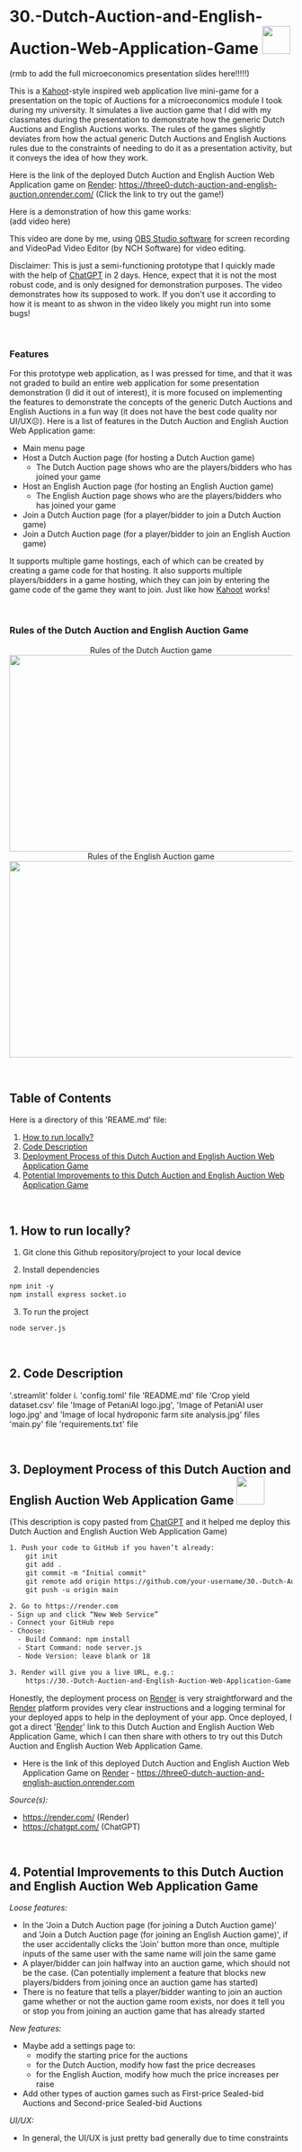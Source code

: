 # 30.-Dutch-Auction-and-English-Auction-Web-Application-Game <img src="https://cdn-icons-png.flaticon.com/512/5736/5736605.png" width="50" height="50">

(rmb to add the full microeconomics presentation slides here!!!!!)

This is a [Kahoot](https://kahoot.it/)-style inspired web application live mini-game for a presentation on the topic of Auctions for a microeconomics module I took during my university. It simulates a live auction game that I did with my classmates during the presentation to demonstrate how the generic Dutch Auctions and English Auctions works. The rules of the games slightly deviates from how the actual generic Dutch Auctions and English Auctions rules due to the constraints of needing to do it as a presentation activity, but it conveys the idea of how they work.

Here is the link of the deployed Dutch Auction and English Auction Web Application game on [Render](https://render.com/): https://three0-dutch-auction-and-english-auction.onrender.com/ (Click the link to try out the game!)

Here is a demonstration of how this game works:  
(add video here)

This video are done by me, using [OBS Studio software](https://obsproject.com/) for screen recording and VideoPad Video Editor (by NCH Software) for video editing.

Disclaimer: This is just a semi-functioning prototype that I quickly made with the help of [ChatGPT](https://chatgpt.com/) in 2 days. Hence, expect that it is not the most robust code, and is only designed for demonstration purposes. The video demonstrates how its supposed to work. If you don't use it according to how it is meant to as shwon in the video likely you might run into some bugs!

<br>

### Features
For this prototype web application, as I was pressed for time, and that it was not graded to build an entire web application for some presentation demonstration (I did it out of interest), it is more focused on implementing the features to demonstrate the concepts of the generic Dutch Auctions and English Auctions in a fun way (it does not have the best code quality nor UI/UX☹️). Here is a list of features in the Dutch Auction and English Auction Web Application game:  
- Main menu page
- Host a Dutch Auction page (for hosting a Dutch Auction game)
  - The Dutch Auction page shows who are the players/bidders who has joined your game
- Host an English Auction page (for hosting an English Auction game)
  - The English Auction page shows who are the players/bidders who has joined your game
- Join a Dutch Auction page (for a player/bidder to join a Dutch Auction game)
- Join a Dutch Auction page (for a player/bidder to join an English Auction game)

It supports multiple game hostings, each of which can be created by creating a game code for that hosting. It also supports multiple players/bidders in a game hosting, which they can join by entering the game code of the game they want to join. Just like how [Kahoot](https://kahoot.it/) works!

<br>

### Rules of the Dutch Auction and English Auction Game
<p align="center"> 
  Rules of the Dutch Auction game <br>
  <img src="https://github.com/WindJammer6/30.-Dutch-Auction-and-English-Auction-Web-Application-Game/blob/main/Image%20of%20the%20Rules%20of%20the%20Dutch%20Auction%20Game.png"  width="675" height="350"> <br>
  Rules of the English Auction game <br>
  <img src="https://github.com/WindJammer6/30.-Dutch-Auction-and-English-Auction-Web-Application-Game/blob/main/Image%20of%20the%20Rules%20of%20the%20English%20Auction%20Game.png"  width="675" height="350">  
</p>

<br>

## Table of Contents
Here is a directory of this 'REAME.md' file:
1. [How to run locally?](#howtorunlocally)
1. [Code Description](#codedescription)
2. [Deployment Process of this Dutch Auction and English Auction Web Application Game](#deploymentprocess)
3. [Potential Improvements to this Dutch Auction and English Auction Web Application Game](#potentialimprovements)

<br>

## 1. How to run locally? <a name = "howtorunlocally"></a>
1. Git clone this Github repository/project to your local device

2. Install dependencies
```txt
npm init -y
npm install express socket.io
```

3. To run the project
```txt
node server.js
```

<br>

## 2. Code Description <a name = "codedescription"></a>
'.streamlit' folder
i. 'config.toml' file
'README.md' file
'Crop yield dataset.csv' file
'Image of PetaniAI logo.jpg', 'Image of PetaniAI user logo.jpg' and 'Image of local hydroponic farm site analysis.jpg' files
'main.py' file
'requirements.txt' file

<br>

## 3. Deployment Process of this Dutch Auction and English Auction Web Application Game <a name = "deploymentprocess"></a> <img src="https://tutorials.yax.com/assets/images/articles/render-logo.png" width="50" height="50"> 
(This description is copy pasted from [ChatGPT](https://chatgpt.com/) and it helped me deploy this Dutch Auction and English Auction Web Application Game)
```txt
1. Push your code to GitHub if you haven’t already:
    git init
    git add .
    git commit -m "Initial commit"
    git remote add origin https://github.com/your-username/30.-Dutch-Auction-and-English-Auction-Web-Application-Game.git
    git push -u origin main

2. Go to https://render.com
- Sign up and click “New Web Service”
- Connect your GitHub repo
- Choose:
  - Build Command: npm install
  - Start Command: node server.js
  - Node Version: leave blank or 18

3. Render will give you a live URL, e.g.:
    https://30.-Dutch-Auction-and-English-Auction-Web-Application-Game.onrender.com
```

Honestly, the deployment process on [Render](https://render.com/) is very straightforward and the [Render](https://render.com/) platform provides very clear instructions and a logging terminal for your deployed apps to help in the deployment of your app. Once deployed, I got a direct '[Render](https://render.com/)' link to this Dutch Auction and English Auction Web Application Game, which I can then share with others to try out this Dutch Auction and English Auction Web Application Game.

- Here is the link of this deployed Dutch Auction and English Auction Web Application Game on [Render](https://render.com/) - https://three0-dutch-auction-and-english-auction.onrender.com

*Source(s):*  
+ https://render.com/ (Render)
+ https://chatgpt.com/ (ChatGPT)

<br>

## 4. Potential Improvements to this Dutch Auction and English Auction Web Application Game <a name = "potentialimprovements"></a>
*Loose features:*  
+ In the 'Join a Dutch Auction page (for joining a Dutch Auction game)' and 'Join a Dutch Auction page (for joining an English Auction game)', if the user accidentally clicks the 'Join' button more than once, multiple inputs of the same user with the same name will join the same game
+ A player/bidder can join halfway into an auction game, which should not be the case. (Can potentially implement a feature that blocks new players/bidders from joining once an auction game has started)
+ There is no feature that tells a player/bidder wanting to join an auction game whether or not the auction game room exists, nor does it tell you or stop you from joining an auction game that has already started

*New features:*
+ Maybe add a settings page to:
  +  modify the starting price for the auctions
  +  for the Dutch Auction, modify how fast the price decreases
  +  for the English Auction, modify how much the price increases per raise
+  Add other types of auction games such as First-price Sealed-bid Auctions and Second-price Sealed-bid Auctions

*UI/UX:*
+ In general, the UI/UX is just pretty bad generally due to time constraints
